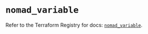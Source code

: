 # `nomad_variable`

Refer to the Terraform Registry for docs: [`nomad_variable`](https://registry.terraform.io/providers/hashicorp/nomad/2.5.0/docs/resources/variable).

